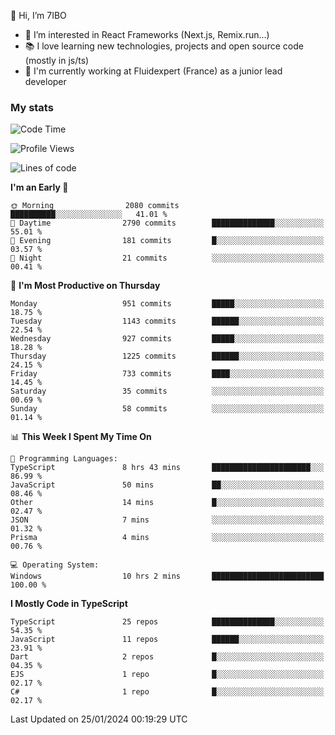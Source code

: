 👋 Hi, I’m 7IBO

- 👀 I’m interested in React Frameworks (Next.js, Remix.run...)
- 📚 I love learning new technologies, projects and open source code (mostly in js/ts)
- 💼 I'm currently working at Fluidexpert (France) as a junior lead developer

### My stats
<!--START_SECTION:waka-->
![Code Time](http://img.shields.io/badge/Code%20Time-440%20hrs%2037%20mins-blue)

![Profile Views](http://img.shields.io/badge/Profile%20Views-10-blue)

![Lines of code](https://img.shields.io/badge/From%20Hello%20World%20I%27ve%20Written-6.5%20million%20lines%20of%20code-blue)

**I'm an Early 🐤** 

```text
🌞 Morning                2080 commits        ██████████░░░░░░░░░░░░░░░   41.01 % 
🌆 Daytime                2790 commits        ██████████████░░░░░░░░░░░   55.01 % 
🌃 Evening                181 commits         █░░░░░░░░░░░░░░░░░░░░░░░░   03.57 % 
🌙 Night                  21 commits          ░░░░░░░░░░░░░░░░░░░░░░░░░   00.41 % 
```
📅 **I'm Most Productive on Thursday** 

```text
Monday                   951 commits         █████░░░░░░░░░░░░░░░░░░░░   18.75 % 
Tuesday                  1143 commits        ██████░░░░░░░░░░░░░░░░░░░   22.54 % 
Wednesday                927 commits         █████░░░░░░░░░░░░░░░░░░░░   18.28 % 
Thursday                 1225 commits        ██████░░░░░░░░░░░░░░░░░░░   24.15 % 
Friday                   733 commits         ████░░░░░░░░░░░░░░░░░░░░░   14.45 % 
Saturday                 35 commits          ░░░░░░░░░░░░░░░░░░░░░░░░░   00.69 % 
Sunday                   58 commits          ░░░░░░░░░░░░░░░░░░░░░░░░░   01.14 % 
```


📊 **This Week I Spent My Time On** 

```text
💬 Programming Languages: 
TypeScript               8 hrs 43 mins       ██████████████████████░░░   86.99 % 
JavaScript               50 mins             ██░░░░░░░░░░░░░░░░░░░░░░░   08.46 % 
Other                    14 mins             █░░░░░░░░░░░░░░░░░░░░░░░░   02.47 % 
JSON                     7 mins              ░░░░░░░░░░░░░░░░░░░░░░░░░   01.32 % 
Prisma                   4 mins              ░░░░░░░░░░░░░░░░░░░░░░░░░   00.76 % 

💻 Operating System: 
Windows                  10 hrs 2 mins       █████████████████████████   100.00 % 
```

**I Mostly Code in TypeScript** 

```text
TypeScript               25 repos            ██████████████░░░░░░░░░░░   54.35 % 
JavaScript               11 repos            ██████░░░░░░░░░░░░░░░░░░░   23.91 % 
Dart                     2 repos             █░░░░░░░░░░░░░░░░░░░░░░░░   04.35 % 
EJS                      1 repo              █░░░░░░░░░░░░░░░░░░░░░░░░   02.17 % 
C#                       1 repo              █░░░░░░░░░░░░░░░░░░░░░░░░   02.17 % 
```




 Last Updated on 25/01/2024 00:19:29 UTC
<!--END_SECTION:waka-->
